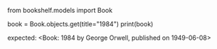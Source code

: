 from bookshelf.models import Book


book = Book.objects.get(title="1984")
print(book)


expected:
<Book: 1984 by George Orwell, published on 1949-06-08>
